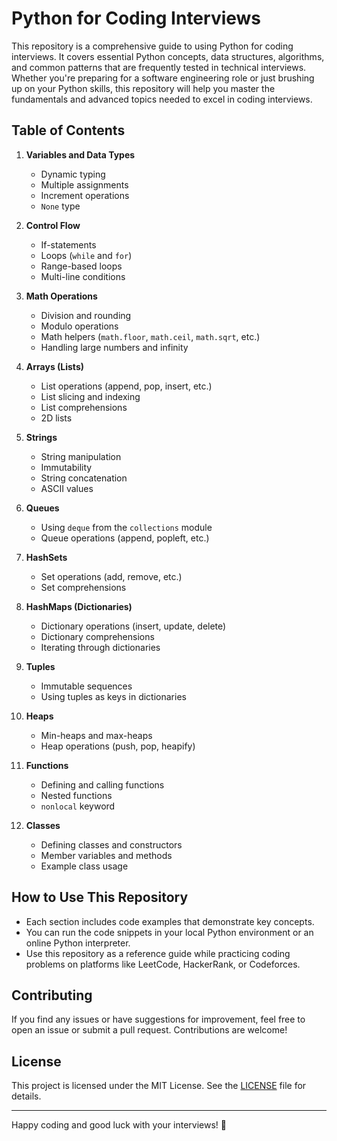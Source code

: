 # Python for Coding Interviews

This repository is a comprehensive guide to using Python for coding interviews. It covers essential Python concepts, data structures, algorithms, and common patterns that are frequently tested in technical interviews. Whether you're preparing for a software engineering role or just brushing up on your Python skills, this repository will help you master the fundamentals and advanced topics needed to excel in coding interviews.

## Table of Contents

1. **Variables and Data Types**
   - Dynamic typing
   - Multiple assignments
   - Increment operations
   - `None` type

2. **Control Flow**
   - If-statements
   - Loops (`while` and `for`)
   - Range-based loops
   - Multi-line conditions

3. **Math Operations**
   - Division and rounding
   - Modulo operations
   - Math helpers (`math.floor`, `math.ceil`, `math.sqrt`, etc.)
   - Handling large numbers and infinity

4. **Arrays (Lists)**
   - List operations (append, pop, insert, etc.)
   - List slicing and indexing
   - List comprehensions
   - 2D lists

5. **Strings**
   - String manipulation
   - Immutability
   - String concatenation
   - ASCII values

6. **Queues**
   - Using `deque` from the `collections` module
   - Queue operations (append, popleft, etc.)

7. **HashSets**
   - Set operations (add, remove, etc.)
   - Set comprehensions

8. **HashMaps (Dictionaries)**
   - Dictionary operations (insert, update, delete)
   - Dictionary comprehensions
   - Iterating through dictionaries

9. **Tuples**
   - Immutable sequences
   - Using tuples as keys in dictionaries

10. **Heaps**
    - Min-heaps and max-heaps
    - Heap operations (push, pop, heapify)

11. **Functions**
    - Defining and calling functions
    - Nested functions
    - `nonlocal` keyword

12. **Classes**
    - Defining classes and constructors
    - Member variables and methods
    - Example class usage

## How to Use This Repository

- Each section includes code examples that demonstrate key concepts.
- You can run the code snippets in your local Python environment or an online Python interpreter.
- Use this repository as a reference guide while practicing coding problems on platforms like LeetCode, HackerRank, or Codeforces.

## Contributing

If you find any issues or have suggestions for improvement, feel free to open an issue or submit a pull request. Contributions are welcome!

## License

This project is licensed under the MIT License. See the [LICENSE](LICENSE) file for details.

---

Happy coding and good luck with your interviews! 🚀
